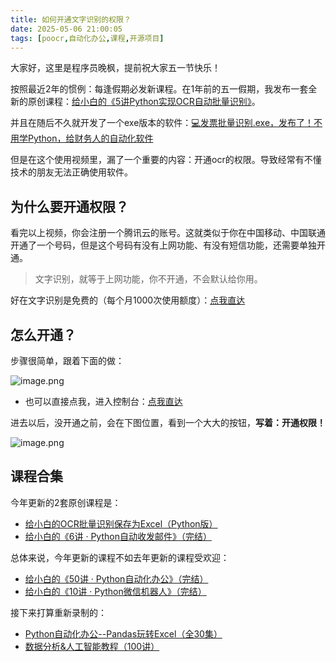 ```yaml
---
title: 如何开通文字识别的权限？
date: 2025-05-06 21:00:05
tags: [poocr,自动化办公,课程,开源项目]
---
```


大家好，这里是程序员晚枫，提前祝大家五一节快乐！

按照最近2年的惯例：每逢假期必发新课程。在1年前的五一假期，我发布一套全新的原创课程：[给小白的《5讲Python实现OCR自动批量识别》](https://www.python-office.com/course-002/5-poocr/5-poocr.html)。


并且在随后不久就开发了一个exe版本的软件：[💻发票批量识别.exe，发布了！不用学Python，给财务人的自动化软件](https://www.bilibili.com/video/BV19bmBYWE1t/)

但是在这个使用视频里，漏了一个重要的内容：开通ocr的权限。导致经常有不懂技术的朋友无法正确使用软件。
## 为什么要开通权限？

看完以上视频，你会注册一个腾讯云的账号。这就类似于你在中国移动、中国联通开通了一个号码，但是这个号码有没有上网功能、有没有短信功能，还需要单独开通。

> 文字识别，就等于上网功能，你不开通，不会默认给你用。

好在文字识别是免费的（每个月1000次使用额度）：[点我直达](https://curl.qcloud.com/v0BcWo7t)



## 怎么开通？

步骤很简单，跟着下面的做：

![image.png](https://raw.gitcode.com/user-images/assets/5027920/08f35d1f-13fc-4b41-ad12-4bfa4866b924/image.png 'image.png')

- 也可以直接点我，进入控制台：[点我直达](https://curl.qcloud.com/TVOz6lT4)

进去以后，没开通之前，会在下图位置，看到一个大大的按钮，**写着：开通权限！**

![image.png](https://raw.gitcode.com/user-images/assets/5027920/9832e260-e8a6-4937-a105-386c6148c5c4/image.png 'image.png')


## 课程合集

今年更新的2套原创课程是：

- [给小白的OCR批量识别保存为Excel（Python版）](https://mp.weixin.qq.com/s/xEX6tFUxPMZKdJIq5P7UOA)
- [给小白的《6讲 · Python自动收发邮件》（完结）](https://www.python-office.com/course-002/poemail/poemail.html)

总体来说，今年更新的课程不如去年更新的课程受欢迎：

- [给小白的《50讲 · Python自动化办公》（完结） ](https://www.python-office.com/course/50-python-office.html)
- [给小白的《10讲 · Python微信机器人》（完结）](https://www.python-office.com/course-002/10-PyOfficeRobot/10-PyOfficeRobot.html)


接下来打算重新录制的：

- [Python自动化办公--Pandas玩转Excel（全30集）](https://mp.weixin.qq.com/s/5VyrpWLUMXyQNGDI_Pe20g)
- [数据分析&人工智能教程（100讲）](https://mp.weixin.qq.com/s/BSiMijc2OzGNkGD28-h92A)




